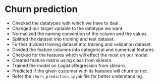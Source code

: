 # Churn prediction

- Checked the datatypes with which we have to deal.
- Changed our target variable to the datatype we want.
- Normalized the naming convention of the column and the values.
- Splitted the dataset into training and test dataset.
- Further divided training dataset into training and validation dataset.
- Divided the feature columns into categorical and numerical features.
- Checked for the features which will effect the most on our model.
- Created feature matrix using class from sklearn.
- Trained the model on LogisticRegression from sklearn.
- Predicted if the given customer with its features will churn or not.
- Refer the `churn_prediction.ipynb` file for better understanding.
